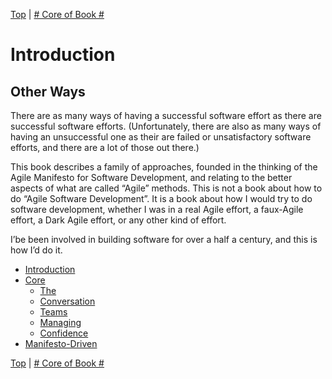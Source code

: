 [Top](index.html) | [# Core of Book #](01.html)

# Introduction #  

## Other Ways ##

There are as many ways of having a successful software effort as there are successful software efforts. (Unfortunately, there are also as many ways of having an unsuccessful one as their are failed or unsatisfactory software efforts, and there are a lot of those out there.)

This book describes a family of approaches, founded in the thinking of the Agile Manifesto for Software Development, and relating to the better aspects of what are called “Agile” methods. This is not a book about how to do “Agile Software Development”. It is a book about how I would try to do software development, whether I was in a real Agile effort, a faux-Agile effort, a Dark Agile effort, or any other kind of effort. 

I’be been involved in building software for over a half a century, and this is how I’d do it.

* [Introduction](index.md)
* [Core](01.md)
    * [The](02.md)
    * [Conversation](03.md)
    * [Teams](04.md)
    * [Managing](05.md)
    * [Confidence](06.md)
* [Manifesto-Driven](07.md)





[Top](index.html) | [# Core of Book #](01.html)


<!--ignore-->


